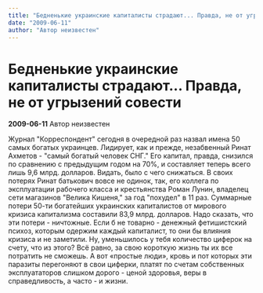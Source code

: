 ```yaml
---
title: "Бедненькие украинские капиталисты страдают... Правда, не от угрызений совести"
date: "2009-06-11"
author: "Автор неизвестен"
---
```


# Бедненькие украинские капиталисты страдают... Правда, не от угрызений совести

**2009-06-11** Автор неизвестен

Журнал "Корреспондент" сегодня в очередной раз назвал имена 50 самых богатых украинцев. Лидирует, как и прежде, незабвенный Ринат Ахметов - "самый богатый человек СНГ." Его капитал, правда, снизился по сравнению с предыдущим годом на 70%, и составляет теперь всего лишь 9,6 млрд. долларов. Видать, было с чего снижаться. В своих потерях Ринат батькович вовсе не одинок, так, его коллега по эксплуатации рабочего класса и крестьянства Роман Лунин, владелец сети магазинов "Велика Кишеня," за год "похудел" в 11 раз. Суммарные потери 50-ти богатейших украинских капиталистов от мирового кризиса капитализма составили 83,9 млрд. долларов. Надо сказать, что эти потери - ничтожные. Если б не товарно - денежный фетишистский психоз, которым одержим каждый капиталист, то они бы влияния кризиса и не заметили. Ну, уменьшилось у тебя количество циферок на счету, что из этого? Всё равно, за свою короткую жизнь ты их все потратить не сможешь. А вот «простые люди», кровь и пот которых эти паразиты перегоняют в свои циферки, платят по счетам собственных эксплуататоров слишком дорого - ценой здоровья, веры в справедливость, а часто - и жизни.